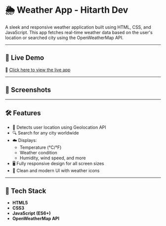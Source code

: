# 🌦️ Weather App - Hitarth Dev

A sleek and responsive weather application built using HTML, CSS, and JavaScript. This app fetches real-time weather data based on the user's location or searched city using the OpenWeatherMap API.

---

## 🚀 Live Demo

🔗 [Click here to view the live app](https://weather-app-hitarth-dev.netlify.app/)

---
## 📸 Screenshots




---

## 🛠️ Features

- 📍 Detects user location using Geolocation API
- 🔍 Search for any city worldwide
- ☁️ Displays:
  - Temperature (°C/°F)
  - Weather condition
  - Humidity, wind speed, and more
- 🖥️ Fully responsive design for all screen sizes
- 🌙 Clean and modern UI with weather icons

---

## 🧰 Tech Stack

- **HTML5**
- **CSS3**
- **JavaScript (ES6+)**
- **OpenWeatherMap API**



